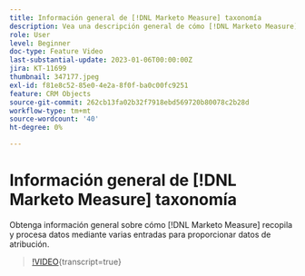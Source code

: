 ```yaml
---
title: Información general de [!DNL Marketo Measure] taxonomía
description: Vea una descripción general de cómo [!DNL Marketo Measure] recopila y procesa datos mediante varias entradas para proporcionar datos de atribución.
role: User
level: Beginner
doc-type: Feature Video
last-substantial-update: 2023-01-06T00:00:00Z
jira: KT-11699
thumbnail: 347177.jpeg
exl-id: f81e8c52-85e0-4e2a-8f0f-ba0c00fc9251
feature: CRM Objects
source-git-commit: 262cb13fa02b32f7918ebd569720b80078c2b28d
workflow-type: tm+mt
source-wordcount: '40'
ht-degree: 0%

---
```


# Información general de [!DNL Marketo Measure] taxonomía

Obtenga información general sobre cómo [!DNL Marketo Measure] recopila y procesa datos mediante varias entradas para proporcionar datos de atribución.

>[!VIDEO](https://video.tv.adobe.com/v/347177/?learn=on){transcript=true}
